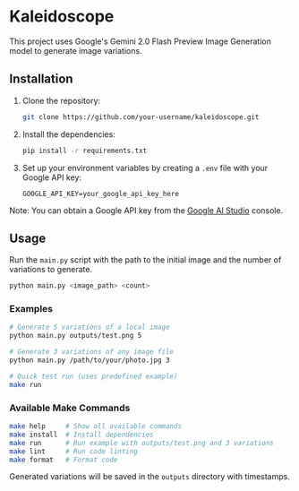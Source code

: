 # Kaleidoscope

This project uses Google's Gemini 2.0 Flash Preview Image Generation model to generate image variations.

## Installation

1. Clone the repository:
   ```bash
   git clone https://github.com/your-username/kaleidoscope.git
   ```
2. Install the dependencies:
   ```bash
   pip install -r requirements.txt
   ```
3. Set up your environment variables by creating a `.env` file with your Google API key:
   ```
   GOOGLE_API_KEY=your_google_api_key_here
   ```

Note: You can obtain a Google API key from the [Google AI Studio](https://aistudio.google.com/) console.

## Usage

Run the `main.py` script with the path to the initial image and the number of variations to generate.

```bash
python main.py <image_path> <count>
```

### Examples

```bash
# Generate 5 variations of a local image
python main.py outputs/test.png 5

# Generate 3 variations of any image file
python main.py /path/to/your/photo.jpg 3

# Quick test run (uses predefined example)
make run
```

### Available Make Commands

```bash
make help     # Show all available commands
make install  # Install dependencies
make run      # Run example with outputs/test.png and 3 variations
make lint     # Run code linting
make format   # Format code
```

Generated variations will be saved in the `outputs` directory with timestamps.
